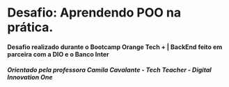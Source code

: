 # Desafio: Aprendendo POO na prática.

#### Desafio realizado durante o Bootcamp Orange Tech + | BackEnd feito em parceira com a DIO e o Banco Inter

##### Orientado pela professora Camila Cavalante - Tech Teacher - Digital Innovation One
